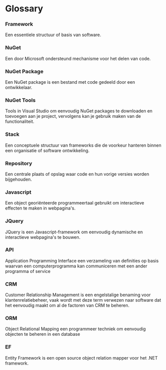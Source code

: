 # Glossary

### Framework
Een essentiele structuur of basis van software.

### NuGet
Een door Microsoft ondersteund mechanisme voor het delen van code. 

### NuGet Package
Een NuGet package is een bestand met code gedeeld door een ontwikkelaar. 

### NuGet Tools
Tools in Visual Studio om eenvoudig NuGet packages te downloaden en toevoegen aan je project, vervolgens kan je gebruik maken van de functionaliteit.

### Stack
Een conceptuele structuur van frameworks die de voorkeur hanteren binnen een organisatie of software ontwikkeling.

### Repository
Een centrale plaats of opslag waar code en hun vorige versies worden bijgehouden.

### Javascript
Een object georiënteerde programmeertaal gebruikt om interactieve effecten te maken in webpagina's.

### JQuery
JQuery is een Javascript-framework om eenvoudig dynamische en interactieve webpagina's te bouwen.

### API
Application Programming Interface een verzameling van definities op basis waarvan een computerprogramma kan communiceren met een ander programma of service

### CRM
Customer Relationship Management is een engelstalige benaming voor klantenrelatiebeheer, vaak wordt met deze term verwezen naar software dat het eenvoudig maakt om al de factoren van CRM te beheren.

### ORM
Object Relational Mapping een programmeer techniek om eenvoudig objecten te beheren in een database

### EF
Entity Framework is een open source object relation mapper voor het .NET framework.







